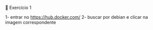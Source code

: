 🚀 Exercício 1

  1- entrar no https://hub.docker.com/
  2- buscar por debian e clicar na imagem correspondente
